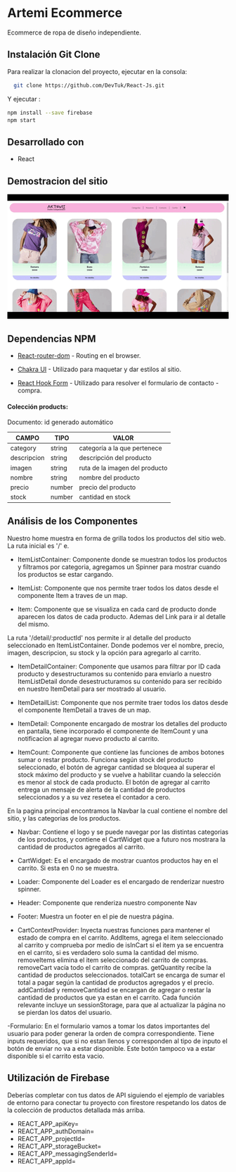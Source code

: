 # Artemi Ecommerce

Ecommerce de ropa de diseño independiente.

## Instalación Git Clone

Para realizar la clonacion del proyecto, ejecutar en la consola:

```bash
  git clone https://github.com/DevTuk/React-Js.git
```

Y ejecutar :

```bash
npm install --save firebase
npm start
```

## Desarrollado con

- React

## Demostracion del sitio

![Alt Text](./public/Artemi.gif)

## Dependencias NPM

- [React-router-dom](https://v5.reactrouter.com/web/guides/quick-start) - Routing en el browser.

- [Chakra UI](https://react-bootstrap.github.io) - Utilizado para maquetar y dar estilos al sitio.

- [React Hook Form](https://react-hook-form.com) - Utilizado para resolver el formulario de contacto - compra.

#### Colección products:

Documento: id generado automático

| CAMPO       | TIPO   | VALOR                          |
| ----------- | ------ | ------------------------------ |
| category    | string | categoría a la que pertenece   |
| descripcion | string | descripción del producto       |
| imagen      | string | ruta de la imagen del producto |
| nombre      | string | nombre del producto            |
| precio      | number | precio del producto            |
| stock       | number | cantidad en stock              |

## Análisis de los Componentes

Nuestro home muestra en forma de grilla todos los productos del sitio web. La ruta inicial es '/' e.

- ItemListContainer: Componente donde se muestran todos los productos y filtramos por categoria, agregamos un Spinner para mostrar cuando los productos se estar cargando.

- ItemList: Componente que nos permite traer todos los datos desde el componente Item a traves de un map.

- Item: Componente que se visualiza en cada card de producto donde aparecen los datos de cada producto. Ademas del Link para ir al detalle del mismo.

La ruta '/detail/:productId' nos permite ir al detalle del producto seleccionado en ItemListContainer. Donde podemos ver el nombre, precio, imagen, descripcion, su stock y la opción para agregarlo al carrito.

- ItemDetailContainer: Componente que usamos para filtrar por ID cada producto y desestructuramos su contenido para enviarlo a nuestro ItemListDetail donde desestructuramos su contenido para ser recibido en nuestro ItemDetail para ser mostrado al usuario.

- ItemDetailList: Componente que nos permite traer todos los datos desde el componente ItemDetail a traves de un map.

- ItemDetail: Componente encargado de mostrar los detalles del producto en pantalla, tiene incorporado el componente de ItemCount y una notificacion al agregar nuevo producto al carrito.

- ItemCount: Componente que contiene las funciones de ambos botones sumar o restar producto. Funciona según stock del producto seleccionado, el botón de agregar cantidad se bloquea al superar el stock máximo del producto y se vuelve a habilitar cuando la selección es menor al stock de cada producto. El botón de agregar al carrito entrega un mensaje de alerta de la cantidad de productos seleccionados y a su vez resetea el contador a cero.

En la pagina principal encontramos la Navbar la cual contiene el nombre del sitio, y las categorias de los productos.

- Navbar: Contiene el logo y se puede navegar por las distintas categorias de los productos, y contiene el CartWidget que a futuro nos mostrara la cantidad de productos agregados al carrito.

- CartWidget: Es el encargado de mostrar cuantos productos hay en el carrito. Si esta en 0 no se muestra.

- Loader: Componente del Loader es el encargado de renderizar nuestro spinner.

- Header: Componente que renderiza nuestro componente Nav

- Footer: Muestra un footer en el pie de nuestra página.

- CartContextProvider: Inyecta nuestras funciones para mantener el estado de compra en el carrito. AddItems, agrega el item seleccionado al carrito y comprueba por medio de isInCart si el item ya se encuentra en el carrito, si es verdadero solo suma la cantidad del mismo. removeItems elimina el item seleccionado del carrito de compras. removeCart vacía todo el carrito de compras. getQuantity recibe la cantidad de productos seleccionados. totalCart se encarga de sumar el total a pagar según la cantidad de productos agregados y el precio. addCantidad y removeCantidad se encargan de agregar o restar la cantidad de productos que ya estan en el carrito. Cada función relevante incluye un sessionStorage, para que al actualizar la página no se pierdan los datos del usuario.

-Formulario: En el formulario vamos a tomar los datos importantes del usuario para poder generar la orden de compra correspondiente. Tiene inputs requeridos, que si no estan llenos y corresponden al tipo de inputo el botón de enviar no va a estar disponible. Este botón tampoco va a estar disponible si el carrito esta vacio.

## Utilización de Firebase

Deberías completar con tus datos de API siguiendo el ejemplo de variables de entorno para conectar tu proyecto con firestore respetando los datos de la colección de productos detallada más arriba.

- REACT_APP_apiKey=
- REACT_APP_authDomain=
- REACT_APP_projectId=
- REACT_APP_storageBucket=
- REACT_APP_messagingSenderId=
- REACT_APP_appId=
